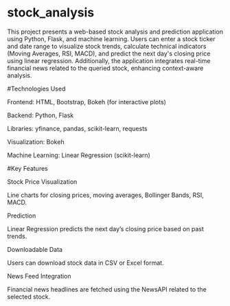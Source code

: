 # stock_analysis
This project presents a web-based stock analysis and prediction application using Python, Flask, and machine learning. Users can enter a stock ticker and date range to visualize stock trends, calculate technical indicators (Moving Averages, RSI, MACD), and predict the next day's closing price using linear regression. Additionally, the application integrates real-time financial news related to the queried stock, enhancing context-aware analysis.

#Technologies Used

Frontend: HTML, Bootstrap, Bokeh (for interactive plots)

Backend: Python, Flask

Libraries: yfinance, pandas, scikit-learn, requests

Visualization: Bokeh

Machine Learning: Linear Regression (scikit-learn)

#Key Features

Stock Price Visualization

Line charts for closing prices, moving averages, Bollinger Bands, RSI, MACD.

Prediction

Linear Regression predicts the next day’s closing price based on past trends.

Downloadable Data

Users can download stock data in CSV or Excel format.

News Feed Integration

Financial news headlines are fetched using the NewsAPI related to the selected stock.

